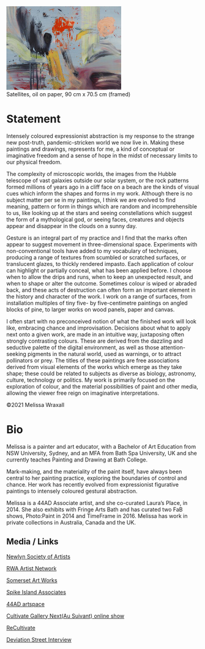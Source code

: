 <div class="container-fluid" class="header-img">
     <div class="text-center row">
          <div >
               <img class="asyncImage nomargin" src="img/Satellites_sm.jpg" alt="Satellites, oil on paper, 90 cm x 70.5 cm (framed)"/>
          </div>
          <div class="caption text-center">Satellites, oil on paper, 90 cm x 70.5 cm (framed)
          </div>
     </div>
</div>

# Statement

Intensely coloured expressionist abstraction is my response to the strange new post-truth, pandemic-stricken world we now live in. Making these paintings and drawings, represents for me, a kind of conceptual or imaginative freedom and a sense of hope in the midst of necessary limits to our physical freedom.

The complexity of microscopic worlds, the images from the Hubble telescope of vast galaxies outside our solar system, or the rock patterns formed millions of years ago in a cliff face on a beach are the kinds of visual cues which inform the shapes and forms in my work. Although there is no subject matter per se in my paintings, I think we are evolved to find meaning, pattern or form in things which are random and incomprehensible to us, like looking up at the stars and seeing constellations which suggest the form of a mythological god, or seeing faces, creatures and objects appear and disappear in the clouds on a sunny day.

Gesture is an integral part of my practice and I find that the marks often appear to suggest movement in three-dimensional space. Experiments with non-conventional tools have added to my vocabulary of techniques, producing a range of textures from scumbled or scratched surfaces, or translucent glazes, to thickly rendered impasto. Each application of colour can highlight or partially conceal, what has been applied before. I choose when to allow the drips and runs, when to keep an unexpected result, and when to shape or alter the outcome. Sometimes colour is wiped or abraded back, and these acts of destruction can often form an important element in the history and character of the work. I work on a range of surfaces, from installation multiples of tiny five- by five-centimetre paintings on angled blocks of pine, to larger works on wood panels, paper and canvas.

I often start with no preconceived notion of what the finished work will look like, embracing chance and improvisation. Decisions about what to apply next onto a given work, are made in an intuitive way, juxtaposing often strongly contrasting colours. These are derived from the dazzling and seductive palette of the digital environment, as well as those attention-seeking pigments in the natural world, used as warnings, or to attract pollinators or prey.
The titles of these paintings are free associations derived from visual elements of the works which emerge as they take shape; these could be related to subjects as diverse as biology, astronomy, culture, technology or politics. My work is primarily focused on the exploration of colour, and the material possibilities of paint and other media, allowing the viewer free reign on imaginative interpretations. 

©2021 Melissa Wraxall 

# Bio

Melissa is a painter and art educator, with a Bachelor of Art Education from NSW University, Sydney, and an MFA from Bath Spa University, UK and she currently teaches Painting and Drawing at Bath College. 

Mark-making, and the materiality of the paint itself, have always been central to her painting practice, exploring the boundaries of control and chance. Her work has recently evolved from expressionist figurative paintings to intensely coloured gestural abstraction. 

Melissa is a 44AD Associate artist, and she co-curated Laura’s Place, in 2014. She also exhibits with Fringe Arts Bath and has curated two FaB shows, Photo:Paint in 2014 and TimeFrame in 2016. Melissa has work in private collections in Australia, Canada and the UK.

## Media / Links

<div class="text-center">

[Newlyn Society of Artists](https://www.nsanewlyn.com/artists/wraxallmelissa/)

[RWA Artist Network](https://www.rwa.org.uk/blogs/artists/melissa-wraxall)

[Somerset Art Works](https://somersetartworks.org.uk/artists/melissa-temple-smith/)

[Spike Island Associates](https://www.spikeisland.org.uk/our-community/spike-island-associates/)

[44AD artspace](http://www.44ad.net/associate-artists.html)

[Cultivate Gallery Next(Au Suivant) online show](https://organthing.com/2021/04/20/cultivate-presents-next-au-suivant-an-on-line-art-exhibition/)

[ReCultivate](https://organthing.com/2021/01/05/cultivate-presents-recultivate-an-on-line-art-exhibition/)

[Deviation Street Interview](https://deviationstreetmagazine.com/into-abstraction-kate-burbridge-interview-with-melissa-wraxall/)

</div>

